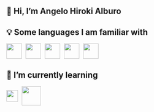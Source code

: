  <h2>👋 Hi, I’m Angelo Hiroki Alburo</h2>
<h2> 💡 Some languages I am familiar with</h2>  
<div style="display: flex; align-items: center; gap: 10px;">
    <img src="https://img.icons8.com/?size=100&id=20909&format=png&color=000000" width="40px">
    <img src="https://img.icons8.com/?size=100&id=21278&format=png&color=000000" width="40px">
    <img src="https://img.icons8.com/?size=100&id=13441&format=png&color=000000" width="40px">
    <img src="https://img.icons8.com/?size=100&id=40669&format=png&color=000000" width="40px">
    <img src="https://img.icons8.com/?size=100&id=UFXRpPFebwa2&format=png&color=000000" width" width="40px">
</div>
<h2> 🌱 I’m currently learning</h2> 
<div style="display: flex; align-items: center; gap: 10px;">
 <img src="https://cdn.iconscout.com/icon/free/png-256/free-javascript-logo-icon-download-in-svg-png-gif-file-formats--programming-language-pack-logos-icons-1174949.png" width="30px">
  <img src="https://pngimg.com/uploads/php/php_PNG34.png" width="50px">
<!---
Yuroki31/Yuroki31 is a ✨ special ✨ repository because its `README.md` (this file) appears on your GitHub profile.
You can click the Preview link to take a look at your changes.
--->
